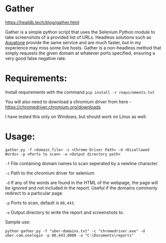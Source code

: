 # Gather
https://healdb.tech/blog/gather.html

Gather is a simple python script that uses the Selenium Python module to take screenshots of a provided list of URLs. Headless solutions such as [Aquatone](https://github.com/michenriksen/aquatone) provide the same service and are much faster, but in my experience may miss some live hosts. Gather is a non-headless method that simply requests the given domain at whatever ports specified, ensuring a very good false negative rate.

# Requirements:

Install requirements with the command `pip install -r requirements.txt`

You will also need to download a chromium driver from here - 
https://chromedriver.chromium.org/downloads

I have tested this only on Windows, but should work on Linux as well.

# Usage:

`gather.py -f <domain_file> -c <Chrome Driver Path> -d <Disallowed Words> -p <Ports to scan> -o <Output directory path>`

`-f`  File containing domain names to scan seperated by a newline character.

`-c`  Path to the chromium driver for selenium

`-d`  If any of the words are found in the HTML of the webpage, the page will be ignored and not included in the report. Useful if the domains commonly redirect to a particular page.

`-p`  Ports to scan, default is `80,443`.

`-o`  Output directory to write the report and screenshots to.

Sample use: 

`python gather.py -f "uber-domains.txt" -c "chromedriver.exe" -d uber.com,onelogin -p 80,443,8080 -o "C:\Documents\reports"`






